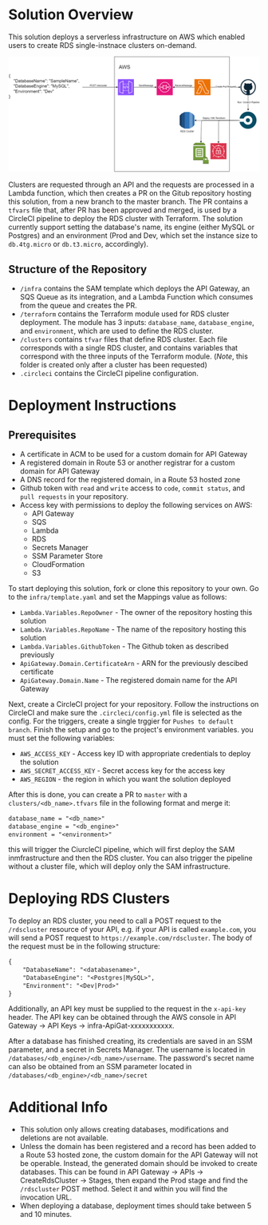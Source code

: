 # Solution Overview
This solution deploys a serverless infrastructure on AWS which enabled users to create RDS single-instnace clusters on-demand.

![architecture](architecture.png)

Clusters are requested through an API and the requests are processed in a Lambda function, which then creates a PR on the Gitub repository hosting this solution, from a new branch to the master branch. The PR contains a `tfvars` file that, after PR has been approved and merged, is used by a CircleCI pipeline to deploy the RDS cluster with Terraform.
The solution currently support setting the database's name, its engine (either MySQL or Postgres) and an environment (Prod and Dev, which set the instance size to `db.4tg.micro` or `db.t3.micro`, accordingly).

## Structure of the Repository

-  `/infra` contains the SAM template which deploys the API Gateway, an SQS Queue as its integration, and a Lambda Function which consumes from the queue and creates the PR.
- `/terraform` contains the Terraform module used for RDS cluster deployment. The module has 3 inputs: `database_name`, `database_engine`, and `environment`, which are used to define the RDS cluster.
- `/clusters` contains `tfvar` files that define RDS cluster. Each file corresponds with a single RDS cluster, and contains variables that correspond with the three inputs of the Terraform module. (_Note_, this folder is created only after a cluster has been requested)
- `.circleci` contains the CircleCI pipeline configuration.

# Deployment Instructions

## Prerequisites
- A certificate in ACM to be used for a custom domain for API Gateway
- A registered domain in Route 53 or another registrar for a custom domain for API Gateway
- A DNS record for the registered domain, in a Route 53 hosted zone
- Github token with `read` and `write` access to `code`, `commit status`, and `pull requests` in your repository.
- Access key with permissions to deploy the following services on AWS:
    - API Gateway
    - SQS
    - Lambda
    - RDS
    - Secrets Manager
    - SSM Parameter Store
    - CloudFormation
    - S3

To start deploying this solution, fork or clone this repository to your own. Go to the `infra/template.yaml` and set the Mappings value as follows:

- `Lambda.Variables.RepoOwner` - The owner of the repository hosting this solution
- `Lambda.Variables.RepoName` - The name of the repository hosting this solution
- `Lambda.Variables.GithubToken` - The Github token as described previously
- `ApiGateway.Domain.CertificateArn` - ARN for the previously descibed certificate
- `ApiGateway.Domain.Name` - The registered domain name for the API Gateway

Next, create a CircleCI project for your repository. Follow the instructions on CircleCI and make sure the `.circleci/config.yml` file is selected as the config.
For the triggers, create a single trggier for `Pushes to default branch`.
Finish the setup and go to the project's environment variables. you must set the following variables:
- `AWS_ACCESS_KEY` - Access key ID with appropriate credentials to deploy the solution
- `AWS_SECRET_ACCESS_KEY` - Secret access key for the access key
- `AWS_REGION` - the region in which you want the solution deployed

    

After this is done, you can create a PR to `master` with a `clusters/<db_name>.tfvars` file in the following format and merge it:
```
database_name = "<db_name>"
database_engine = "<db_engine>"
environment = "<environment>"
```
this will trigger the CiurcleCI pipeline, which will first deploy the SAM inmfrastructure and then the RDS cluster.
You can also trigger the pipeline without a cluster file, which will deploy only the SAM infrastructure.

# Deploying RDS Clusters

To deploy an RDS cluster, you need to call a POST request to the `/rdscluster` resource of your API, e.g. if your API is called `example.com`, you will send a POST request to `https://example.com/rdscluster`.
The body of the request must be in the following structure:
```
{
    "DatabaseName": "<databasename>",
    "DatabaseEngine": "<Postgres|MySQL>",
    "Environment": "<Dev|Prod>"
}
```
Additionally, an API key must be supplied to the request in the `x-api-key` header.
The API key can be obtained through the AWS console in API Gateway -> API Keys -> infra-ApiGat-xxxxxxxxxxx.

After a database has finished creating, its credentials are saved in an SSM parameter, and a secret in Secrets Manager.
The username is located in `/databases/<db_engine>/<db_name>/username`.
The password's secret name can also be obtained from an SSM parameter located in `/databases/<db_engine>/<db_name>/secret`

# Additional Info

- This solution only allows creating databases, modifications and deletions are not available.
- Unless the domain has been registered and a record has been added to a Route 53 hosted zone, the custom domain for the API Gateway will not be operable. Instead, the generated domain should be invoked to create databases. This can be found in API Gateway -> APIs -> CreateRdsCluster -> Stages,  then expand the Prod stage and find the `/rdscluster` POST method. Select it and within you will find the invocation URL.
- When deploying a database, deployment times should take between 5 and 10 minutes.